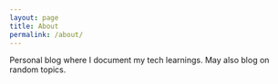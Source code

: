 ```yaml
---
layout: page
title: About
permalink: /about/
---
```


Personal blog where I document my tech learnings. May also blog on random topics.
